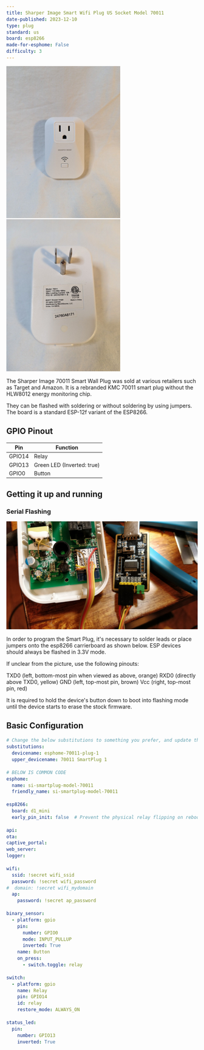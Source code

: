 ```yaml
---
title: Sharper Image Smart Wifi Plug US Socket Model 70011
date-published: 2023-12-10
type: plug
standard: us
board: esp8266
made-for-esphome: False
difficulty: 3
---
```


<img src="plug-front.jpg" width="300" height="400" alt="Front photo of the Smart Plug">
<img src="plug-back.jpg" width="300" height="400" alt="Back photo of the Smart Plug">

The Sharper Image 70011 Smart Wall Plug was sold at various retailers such as Target and Amazon. It is a rebranded KMC 70011 smart plug without the HLW8012 energy monitoring chip.

They can be flashed with soldering or without soldering by using jumpers. The board is a standard ESP-12f variant of the ESP8266.

## GPIO Pinout

| Pin    | Function                  |
| ------ | ------------------------- |
| GPIO14 | Relay                     |
| GPIO13 | Green LED (Inverted: true)|
| GPIO0  | Button                    |

## Getting it up and running

### Serial Flashing

<img src="plug-flashing.jpg" alt="Photo of the Smart Plug connected to a serial flasher">

In order to program the Smart Plug, it's necessary to solder leads or place jumpers onto the esp8266 carrierboard as shown below. ESP devices should always be flashed in 3.3V mode.

If unclear from the picture, use the following pinouts:

TXD0 (left, bottom-most pin when viewed as above, orange)
RXD0 (directly above TXD0, yellow)
GND (left, top-most pin, brown)
Vcc (right, top-most pin, red)

It is required to hold the device's button down to boot into flashing mode until the device starts to erase the stock firmware.


## Basic Configuration

```yaml
# Change the below substitutions to something you prefer, and update the number for each new device you create
substitutions:
  devicename: esphome-70011-plug-1
  upper_devicename: 70011 SmartPlug 1

# BELOW IS COMMON CODE
esphome:
  name: si-smartplug-model-70011
  friendly_name: si-smartplug-model-70011

esp8266:
  board: d1_mini
  early_pin_init: false  # Prevent the physical relay flipping on reboot.

api:
ota:
captive_portal:
web_server:
logger:

wifi:
  ssid: !secret wifi_ssid
  password: !secret wifi_password
#  domain: !secret wifi_mydomain   
  ap:
    password: !secret ap_password

binary_sensor:
  - platform: gpio
    pin:
      number: GPIO0
      mode: INPUT_PULLUP
      inverted: True
    name: Button
    on_press:
      - switch.toggle: relay

switch:
  - platform: gpio
    name: Relay
    pin: GPIO14
    id: relay
    restore_mode: ALWAYS_ON

status_led:
  pin:
    number: GPIO13
    inverted: True
